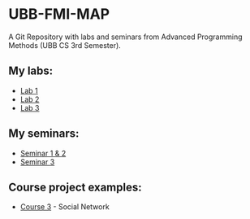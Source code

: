 # UBB-FMI-MAP

A Git Repository with labs and seminars from Advanced Programming Methods (UBB CS 3rd Semester).

## My labs:
 - [Lab 1](Laboratoare/Lab1)
 - [Lab 2](Laboratoare/Lab2)
 - [Lab 3](Laboratoare/Lab3)


## My seminars:
 - [Seminar 1 & 2](Seminarii/Seminar1)
 - [Seminar 3](Seminarii/Seminar3)

## Course project examples:
 - [Course 3](Cursuri/Curs3) - Social Network